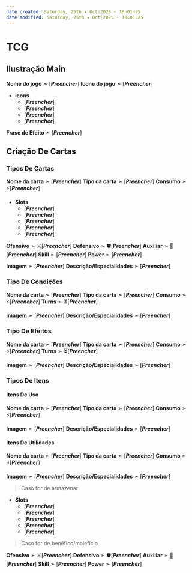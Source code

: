```yaml
---
date created: Saturday, 25th ✦ Oct┆2025 ➣ 18▫01▫25 
date modified: Saturday, 25th ✦ Oct┆2025 ➣ 18▫01▫25 
---
```

# TCG
## Ilustração Main
**Nome do jogo** ➣ \[***Preencher***\]
**Icone do jogo** ➣ \[***Preencher***\]
- **icons**
	- \[***Preencher***\]
	- \[***Preencher***\]
	- \[***Preencher***\]
	- \[***Preencher***\]

**Frase de Efeito** ➣ \[***Preencher***\]

## Criação De Cartas
### Tipos De Cartas
**Nome da carta** ➣ \[***Preencher***\]
**Tipo da carta** ➣ \[***Preencher***\]
**Consumo** ➣ ⚡\[***Preencher***\]
- **Slots**
	- \[***Preencher***\]
	- \[***Preencher***\]
	- \[***Preencher***\]
	- \[***Preencher***\]
	- \[***Preencher***\]

**Ofensivo** ➣ ⚔️\[***Preencher***\]
**Defensivo** ➣ 🛡️\[***Preencher***\]
**Auxiliar** ➣ 💫\[***Preencher***\]
**Skill** ➣ \[***Preencher***\]
**Power** ➣ \[***Preencher***\]

**Imagem** ➣ \[***Preencher***\]
**Descrição/Especialidades** ➣ \[***Preencher***\]

### Tipo De Condições
**Nome da carta** ➣ \[***Preencher***\]
**Tipo da carta** ➣ \[***Preencher***\]
**Consumo** ➣ ⚡\[***Preencher***\]
**Turns** ➣ ⏳\[***Preencher***\]

**Imagem** ➣ \[***Preencher***\]
**Descrição/Especialidades** ➣ \[***Preencher***\]

### Tipo De Efeitos
**Nome da carta** ➣ \[***Preencher***\]
**Tipo da carta** ➣ \[***Preencher***\]
**Consumo** ➣ ⚡\[***Preencher***\]
**Turns** ➣ ⏳\[***Preencher***\]

**Imagem** ➣ \[***Preencher***\]
**Descrição/Especialidades** ➣ \[***Preencher***\]

### Tipos De Itens
#### Itens De Uso
**Nome da carta** ➣ \[***Preencher***\]
**Tipo da carta** ➣ \[***Preencher***\]
**Consumo** ➣ ⚡\[***Preencher***\]

**Imagem** ➣ \[***Preencher***\]
**Descrição/Especialidades** ➣ \[***Preencher***\]

#### Itens De Utilidades
**Nome da carta** ➣ \[***Preencher***\]
**Tipo da carta** ➣ \[***Preencher***\]
**Consumo** ➣ ⚡\[***Preencher***\]

**Imagem** ➣ \[***Preencher***\]
**Descrição/Especialidades** ➣ \[***Preencher***\]

> Caso for de armazenar

- **Slots**
	- \[***Preencher***\]
	- \[***Preencher***\]
	- \[***Preencher***\]
	- \[***Preencher***\]
	- \[***Preencher***\]

> Caso for de benéfico/malefício

**Ofensivo** ➣ ⚔️\[***Preencher***\]
**Defensivo** ➣ 🛡️\[***Preencher***\]
**Auxiliar** ➣ 💫\[***Preencher***\]
**Skill** ➣ \[***Preencher***\]
**Power** ➣ \[***Preencher***\]